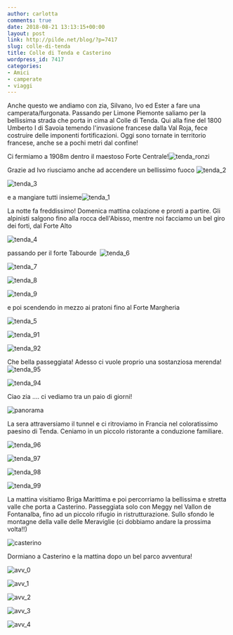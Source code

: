 ```yaml
---
author: carlotta
comments: true
date: 2018-08-21 13:13:15+00:00
layout: post
link: http://pilde.net/blog/?p=7417
slug: colle-di-tenda
title: Colle di Tenda e Casterino
wordpress_id: 7417
categories:
- Amici
- camperate
- viaggi
---
```


Anche questo we andiamo con zia, Silvano, Ivo ed Ester a fare una camperata/furgonata. Passando per Limone Piemonte saliamo per la bellissima strada che porta in cima al Colle di Tenda. Qui alla fine del 1800 Umberto I di Savoia temendo l'invasione francese dalla Val Roja, fece costruire delle imponenti fortificazioni. Oggi sono tornate in territorio francese, anche se a pochi metri dal confine!

Ci fermiamo a 1908m dentro il maestoso Forte Centrale!![tenda_ronzi]({{baseurl}}/uploads/2018/10/tenda_ronzi.jpg)




Grazie ad Ivo riusciamo anche ad accendere un bellissimo fuoco ![tenda_2]({{baseurl}}/uploads/2018/10/tenda_2.jpg)


 ![tenda_3]({{baseurl}}/uploads/2018/10/tenda_3.jpg)


e a mangiare tutti insieme![tenda_1]({{baseurl}}/uploads/2018/10/tenda_1.jpg)


La notte fa freddissimo! Domenica mattina colazione e pronti a partire. Gli alpinisti salgono fino alla rocca dell'Abisso, mentre noi facciamo un bel giro dei forti, dal Forte Alto

![tenda_4]({{baseurl}}/uploads/2018/10/tenda_4.jpg)




passando per il forte Tabourde  ![tenda_6]({{baseurl}}/uploads/2018/10/tenda_6.jpg)


 ![tenda_7]({{baseurl}}/uploads/2018/10/tenda_7.jpg)


 ![tenda_8]({{baseurl}}/uploads/2018/10/tenda_8.jpg)


 ![tenda_9]({{baseurl}}/uploads/2018/10/tenda_9.jpg)


 e poi scendendo in mezzo ai pratoni fino al Forte Margheria

![tenda_5]({{baseurl}}/uploads/2018/10/tenda_5.jpg)


![tenda_91]({{baseurl}}/uploads/2018/10/tenda_91.jpg)


 ![tenda_92]({{baseurl}}/uploads/2018/10/tenda_92.jpg)




Che bella passeggiata! Adesso ci vuole proprio una sostanziosa merenda! ![tenda_95]({{baseurl}}/uploads/2018/10/tenda_95.jpg)


 ![tenda_94]({{baseurl}}/uploads/2018/10/tenda_94.jpg)




Ciao zia .... ci vediamo tra un paio di giorni!

![panorama]({{baseurl}}/uploads/2018/08/panorama.jpg)




La sera attraversiamo il tunnel e ci ritroviamo in Francia nel coloratissimo paesino di Tenda. Ceniamo in un piccolo ristorante a conduzione familiare.

![tenda_96]({{baseurl}}/uploads/2018/10/tenda_96.jpg)


 ![tenda_97]({{baseurl}}/uploads/2018/10/tenda_97.jpg)


 ![tenda_98]({{baseurl}}/uploads/2018/10/tenda_98.jpg)


 ![tenda_99]({{baseurl}}/uploads/2018/10/tenda_99.jpg)


La mattina visitiamo Briga Marittima e poi percorriamo la bellissima e stretta valle che porta a Casterino. Passeggiata solo con Meggy nel Vallon de Fontanalba, fino ad un piccolo rifugio in ristrutturazione. Sullo sfondo le montagne della valle delle Meraviglie (ci dobbiamo andare la prossima volta!!)




![casterino]({{baseurl}}/uploads/2018/08/casterino.jpg)


Dormiano a Casterino e la mattina dopo un bel parco avventura!

![avv_0]({{baseurl}}/uploads/2018/08/avv_0.jpg)


 ![avv_1]({{baseurl}}/uploads/2018/08/avv_1.jpg)


 ![avv_2]({{baseurl}}/uploads/2018/08/avv_2.jpg)


 ![avv_3]({{baseurl}}/uploads/2018/08/avv_3.jpg)


 ![avv_4]({{baseurl}}/uploads/2018/08/avv_4.jpg)



